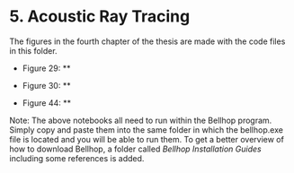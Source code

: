 # 5. Acoustic Ray Tracing

The figures in the fourth chapter of the thesis are made with the code files in this folder.
* Figure 29: **
* Figure 30: **

* Figure 44: **

Note: The above notebooks all need to run within the Bellhop program. Simply copy and paste them into the same folder in which the bellhop.exe file is located and you will be able to run them. To get a better overview of how to download Bellhop, a folder called *Bellhop Installation Guides* including some references is added.
